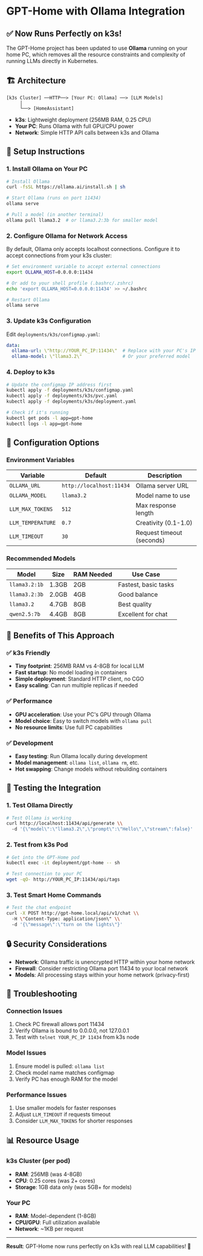# GPT-Home with Ollama Integration

## ✅ **Now Runs Perfectly on k3s!**

The GPT-Home project has been updated to use **Ollama** running on your home PC, which removes all the resource constraints and complexity of running LLMs directly in Kubernetes.

## 🏗️ **Architecture**

```
[k3s Cluster] ──HTTP──> [Your PC: Ollama] ──> [LLM Models]
     │
     └──> [HomeAssistant]
```

- **k3s**: Lightweight deployment (256MB RAM, 0.25 CPU)
- **Your PC**: Runs Ollama with full GPU/CPU power
- **Network**: Simple HTTP API calls between k3s and Ollama

## 🚀 **Setup Instructions**

### **1. Install Ollama on Your PC**

```bash
# Install Ollama
curl -fsSL https://ollama.ai/install.sh | sh

# Start Ollama (runs on port 11434)
ollama serve

# Pull a model (in another terminal)
ollama pull llama3.2  # or llama3.2:3b for smaller model
```

### **2. Configure Ollama for Network Access**

By default, Ollama only accepts localhost connections. Configure it to accept connections from your k3s cluster:

```bash
# Set environment variable to accept external connections
export OLLAMA_HOST=0.0.0.0:11434

# Or add to your shell profile (.bashrc/.zshrc)
echo 'export OLLAMA_HOST=0.0.0.0:11434' >> ~/.bashrc

# Restart Ollama
ollama serve
```

### **3. Update k3s Configuration**

Edit `deployments/k3s/configmap.yaml`:

```yaml
data:
  ollama-url: \"http://YOUR_PC_IP:11434\"  # Replace with your PC's IP
  ollama-model: \"llama3.2\"               # Or your preferred model
```

### **4. Deploy to k3s**

```bash
# Update the configmap IP address first
kubectl apply -f deployments/k3s/configmap.yaml
kubectl apply -f deployments/k3s/pvc.yaml
kubectl apply -f deployments/k3s/deployment.yaml

# Check if it's running
kubectl get pods -l app=gpt-home
kubectl logs -l app=gpt-home
```

## 🔧 **Configuration Options**

### **Environment Variables**

| Variable | Default | Description |
|----------|---------|-------------|
| `OLLAMA_URL` | `http://localhost:11434` | Ollama server URL |
| `OLLAMA_MODEL` | `llama3.2` | Model name to use |
| `LLM_MAX_TOKENS` | `512` | Max response length |
| `LLM_TEMPERATURE` | `0.7` | Creativity (0.1-1.0) |
| `LLM_TIMEOUT` | `30` | Request timeout (seconds) |

### **Recommended Models**

| Model | Size | RAM Needed | Use Case |
|-------|------|------------|----------|
| `llama3.2:1b` | 1.3GB | 2GB | Fastest, basic tasks |
| `llama3.2:3b` | 2.0GB | 4GB | Good balance |
| `llama3.2` | 4.7GB | 8GB | Best quality |
| `qwen2.5:7b` | 4.4GB | 8GB | Excellent for chat |

## 🎯 **Benefits of This Approach**

### **✅ k3s Friendly**
- **Tiny footprint**: 256MB RAM vs 4-8GB for local LLM
- **Fast startup**: No model loading in containers
- **Simple deployment**: Standard HTTP client, no CGO
- **Easy scaling**: Can run multiple replicas if needed

### **✅ Performance**
- **GPU acceleration**: Use your PC's GPU through Ollama
- **Model choice**: Easy to switch models with `ollama pull`
- **No resource limits**: Use full PC capabilities

### **✅ Development**
- **Easy testing**: Run Ollama locally during development
- **Model management**: `ollama list`, `ollama rm`, etc.
- **Hot swapping**: Change models without rebuilding containers

## 🧪 **Testing the Integration**

### **1. Test Ollama Directly**
```bash
# Test Ollama is working
curl http://localhost:11434/api/generate \\
  -d '{\"model\":\"llama3.2\",\"prompt\":\"Hello\",\"stream\":false}'
```

### **2. Test from k3s Pod**
```bash
# Get into the GPT-Home pod
kubectl exec -it deployment/gpt-home -- sh

# Test connection to your PC
wget -qO- http://YOUR_PC_IP:11434/api/tags
```

### **3. Test Smart Home Commands**
```bash
# Test the chat endpoint
curl -X POST http://gpt-home.local/api/v1/chat \\
  -H \"Content-Type: application/json\" \\
  -d '{\"message\":\"turn on the lights\"}'
```

## 🔒 **Security Considerations**

- **Network**: Ollama traffic is unencrypted HTTP within your home network
- **Firewall**: Consider restricting Ollama port 11434 to your local network
- **Models**: All processing stays within your home network (privacy-first)

## 🐛 **Troubleshooting**

### **Connection Issues**
1. Check PC firewall allows port 11434
2. Verify Ollama is bound to 0.0.0.0, not 127.0.0.1
3. Test with `telnet YOUR_PC_IP 11434` from k3s node

### **Model Issues**
1. Ensure model is pulled: `ollama list`
2. Check model name matches configmap
3. Verify PC has enough RAM for the model

### **Performance Issues**
1. Use smaller models for faster responses
2. Adjust `LLM_TIMEOUT` if requests timeout
3. Consider `LLM_MAX_TOKENS` for shorter responses

## 📊 **Resource Usage**

### **k3s Cluster (per pod)**
- **RAM**: 256MB (was 4-8GB)
- **CPU**: 0.25 cores (was 2+ cores)
- **Storage**: 1GB data only (was 5GB+ for models)

### **Your PC**
- **RAM**: Model-dependent (1-8GB)
- **CPU/GPU**: Full utilization available
- **Network**: ~1KB per request

---

**Result**: GPT-Home now runs perfectly on k3s with real LLM capabilities! 🎉